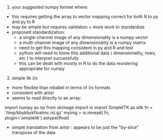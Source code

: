 
1.  your suggested numpy format where:
  * this requires getting the array to vector mapping correct for both R to py and py to R
  * may be simple but requires validation + more work to standardize
  * proposed standardization:
    * a single-channel image of any dimensionality is a numpy vector 
    * a multi-channel image of any dimensionality is a numpy matrix
    * need to get this mapping consistent in py and R and test
    * python will need to know this additional data ( dimensionality, rows, etc ) to interpret successfully
    * this can be dealt with mostly in R to do the data reordering appropriate for numpy

2. simple itk i/o 
  * more flexible than nibabel in terms of i/o formats
  * consistent with antsr
  * seems to read directly to an array:

import numpy as np
from skimage import io
import SimpleITK as sitk
fn = '/tmp/kbykbykfloatmc.nii.gz'
myimg = io.imread( fn, plugin='simpleitk').astype(float)

  * simple translation from antsr : appears to be just the "by-slice" transpose of the data
